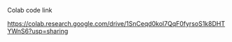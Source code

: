 Colab code link

https://colab.research.google.com/drive/1SnCeqd0kol7QqF0fyrsoS1k8DHTYWnS6?usp=sharing
